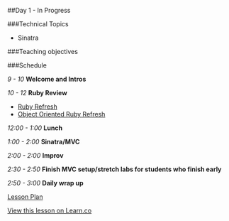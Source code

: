 ##Day 1 - In Progress

###Technical Topics
+ Sinatra

###Teaching objectives


###Schedule

*9 - 10* **Welcome and Intros**

*10 - 12* **Ruby Review**
+ [Ruby Refresh](https://learn.co/admin/lessons/6341)
+ [Object Oriented Ruby Refresh](https://learn.co/admin/lessons/6342)

*12:00 - 1:00* **Lunch**

*1:00 - 2:00* **Sinatra/MVC**

*2:00 - 2:00* **Improv**

*2:30 - 2:50* **Finish MVC setup/stretch labs for students who finish early**

*2:50 - 3:00* **Daily wrap up**

[Lesson Plan](https://docs.google.com/a/flatironschool.com/document/d/1wQvqO9jq9AQBQMhZVGI1vOGSj0vIRqZbcftVxLBoRiI/edit)


<a href='https://learn.co/lessons/hs-advanced-software-engineering-day-1-masterplan' data-visibility='hidden'>View this lesson on Learn.co</a>

